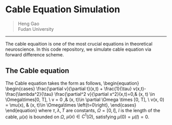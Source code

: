 # Cable Equation Simulation
> Heng Gao  
> Fudan University  
----
The cable equaition is one of the most crucial equations in theoretical neuroscience. In this code repository, we simulate cable equation via forward difference scheme.

## The Cable equation
The Cable equation takes the form as follows,
\begin{equation}
\begin{cases}
    \frac{\partial v}{\partial t}(x,t) + \frac{1}{\tau} v(x,t)-\frac{\lambda^2}{\tau} \frac{\partial^2 v}{\partial x^2}(x,t)=0,& (x, t) \in \Omega\times[0, T], \\
    v = 0 ,& (x, t)\in \partial \Omega \times [0, T], \\
    v(x, 0) = \mu(x), & (x, t)\in \Omega\times \left\{t=0\right\},
\end{cases}
\end{equation}
where $\tau, \lambda, T$ are constants, $\Omega=[0, l]$, $l$ is the length of the cable, $\mu(x)$ is bounded on $\Omega$, $\mu(x)\in C^1(\Omega)$, satisfying $\mu(0)=\mu(l)=0$.
